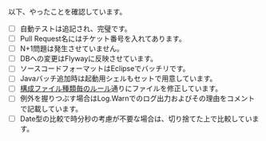 以下、やったことを確認しています。
 - [ ] 自動テストは追記され、完璧です。
 - [ ] Pull Request名にはチケット番号を入れてあります。
 - [ ] N+1問題は発生させていません。
 - [ ] DBへの変更はFlywayに反映させています。
 - [ ] ソースコードフォーマットはEclipseでバッチリです。
 - [ ] Javaバッチ追加時は起動用シェルもセットで用意しています。
 - [ ] [構成ファイル種類毎のルール](https://mygithub.ritscm.xyz/cotos/BatchLightTemplate/tree/develop#batchlighttemplate)通りにファイルを修正しています。
 - [ ] 例外を握りつぶす場合はLog.Warnでのログ出力およびその理由をコメントで記載しています。
 - [ ] Date型の比較で時分秒の考慮が不要な場合は、切り捨てた上で比較しています。
